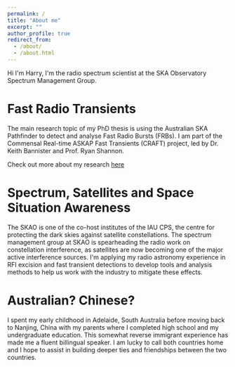```yaml
---
permalink: /
title: "About me"
excerpt: ""
author_profile: true
redirect_from: 
  - /about/
  - /about.html
---
```


Hi I'm Harry, I'm the radio spectrum scientist at the SKA Observatory Spectrum Management Group.

Fast Radio Transients
======
The main research topic of my PhD thesis is using the Australian SKA Pathfinder to detect and analyse Fast Radio Bursts (FRBs). I am part of the Commensal Real-time ASKAP Fast Transients (CRAFT) project, led by Dr. Keith Bannister and Prof. Ryan Shannon.

Check out more about my research [here](https://hqiu-nju.github.io/research/)

Spectrum, Satellites and Space Situation Awareness
======
The SKAO is one of the co-host institutes of the IAU CPS, the centre for protecting the dark skies against satellite constellations. The spectrum management group at SKAO is spearheading the radio work on constellation interference, as satellites are now becoming one of the major active interference sources. I'm applying my radio astronomy experience in RFI excision and fast transient detections to develop tools and analysis methods to help us work with the industry to mitigate these effects.

Australian? Chinese?
======
I spent my early childhood in Adelaide, South Australia before moving back to Nanjing, China with my parents where I completed high school and my undergraduate education. This somewhat reverse immigrant experience has made me a fluent billingual speaker. I am lucky to call both countries home and I hope to assist in building deeper ties and friendships between the two countries.
